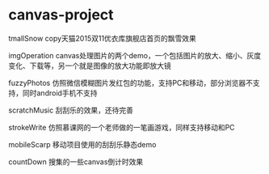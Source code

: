 # canvas-project

tmallSnow copy天猫2015双11优衣库旗舰店首页的飘雪效果

imgOperation canvas处理图片的两个demo，一个包括图片的放大、缩小、灰度变化、下载等，另一个就是图像的放大功能即放大镜

fuzzyPhotos 仿照微信模糊图片发红包的功能，支持PC和移动，部分浏览器不支持，同时android手机不支持

scratchMusic 刮刮乐的效果，还待完善

strokeWrite 仿照慕课网的一个老师做的一笔画游戏，同样支持移动和PC

mobileScarp 移动项目使用的刮刮乐静态demo

countDown 搜集的一些canvas倒计时效果


